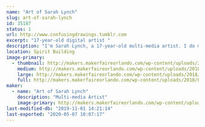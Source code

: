 ```yaml
---
name: "Art of Sarah Lynch"
slug: art-of-sarah-lynch
id: 35187
status: 1
url: http://www.confusingdrawings.tumblr.com
excerpt: "17-year-old digital artist "
description: "I'm Sarah Lynch, a 17-year-old multi-media artist. I do mostly fandom-related art, but I also do some original work. I'll be drawing and showing my art, and some future projects of mine!"
location: Spirit Building
image-primary:
  - thumbnail: http://makers.makerfaireorlando.com/wp-content/uploads/2018/07/me2018-150x150.png
    medium: http://makers.makerfaireorlando.com/wp-content/uploads/2018/07/me2018-300x300.png
    large: http://makers.makerfaireorlando.com/wp-content/uploads/2018/07/me2018-1024x1024.png
    full: http://makers.makerfaireorlando.com/wp-content/uploads/2018/07/me2018.png
maker:
  - name: "Art of Sarah Lynch"
    description: "Multi-media Artist"
    image-primary: http://makers.makerfaireorlando.com/wp-content/uploads/2018/07/me2o18-1024x1024.png
last-modified-db: "2019-11-01 14:21:14"
last-exported: "2020-05-07 10:07:17"
---
```

